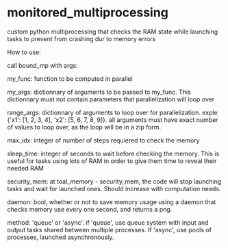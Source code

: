 # monitored_multiprocessing
custom python multiprocessing that checks the RAM state while launching tasks to prevent from crashing dur to memory errors

How to use:

call bound_mp with args:

my_func: function to be computed in parallel

my_args: dictionnary of arguments to be passed to my_func. This dictionnary must not contain parameters that                        parallelization will loop over
    
range_args: dictionnary of arguments to loop over for parallelization. exple {'x1': [1, 2, 3, 4], 'x2': [5, 6, 7, 8, 9]}.              all arguments must have exact number of values to loop over, as the loop will be in a zip form.

max_idx: integer of number of steps requiered to check the memory

sleep_time: integer of seconds to wait before checking the memory. This is useful for tasks using lots of RAM in order to              give them time to reveal their needed RAM
    
security_mem: at toal_memory - security_mem, the code will stop launching tasks and wait for launched ones. Should increase               with computation needs.
    
daemon: bool, whether or not to save memory usage using a daemon that checks memory use every one second, and returns a            png.
    
method: 'queue' or 'async'. if 'queue', use queue system with input and output tasks shared between multiple processes. If          'async', use pools of processes, launched asynchronously.

